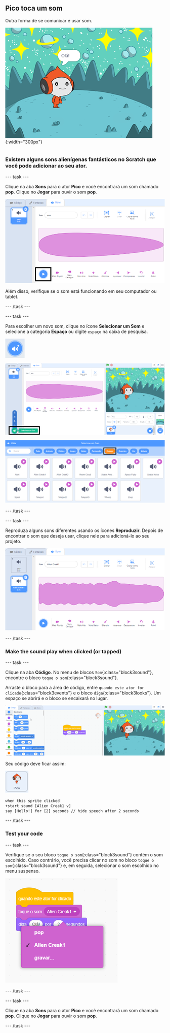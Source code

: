 ## Pico toca um som

<div style="display: flex; flex-wrap: wrap">
<div style="flex-basis: 200px; flex-grow: 1; margin-right: 15px;">
Outra forma de se comunicar é usar som.
</div>
<div>

![O ator Pico falando, "Olá!"](images/pico-step2.png){:width="300px"}

</div>
</div>

### Existem alguns sons alienígenas fantásticos no Scratch que você pode adicionar ao seu ator.

--- task ---

Clique na aba **Sons** para o ator **Pico** e você encontrará um som chamado **pop**. Clique no **Jogar** para ouvir o som **pop**.

![Reproduzindo o som pop na aba Sons.](images/pico-sound-play.png)

Além disso, verifique se o som está funcionando em seu computador ou tablet.

--- /task ---

--- task ---

Para escolher um novo som, clique no ícone **Selecionar um Som** e selecione a categoria **Espaço** ou digite `espaço` na caixa de pesquisa.

![O ícone 'Selecione um som'.](images/sound-button.png)

![O editor Scratch com 'Selecione um som' destacado.](images/pico-choose-sound.png)

![A categoria 'Espaço' na Biblioteca de sons.](images/pico-space-category.png)

--- /task ---

--- task ---

Reproduza alguns sons diferentes usando os ícones **Reproduzir**. Depois de encontrar o som que deseja usar, clique nele para adicioná-lo ao seu projeto.

![Um exemplo de som (o som Alien Creak1) mostrado abaixo do som pop na guia Sons.](images/pico-inserted-sound.png)

--- /task ---

### Make the sound play when clicked (or tapped)

--- task ---

Clique na aba **Código**. No menu de blocos `Som`{:class="block3sound"}, encontre o bloco `toque o som`{:class="block3sound"}.

Arraste o bloco para a área de código, entre `quando este ator for clicado`{:class="block3events"} e o bloco `diga`{:class="block3looks"}. Um espaço se abrirá e o bloco se encaixará no lugar.

![O bloco de 'toque o som' sendo adicionado entre os dois blocos.](images/pico-insert-block.gif)

Seu código deve ficar assim:

![The Pico sprite.](images/pico-sprite.png)

```blocks3
when this sprite clicked
+start sound [Alien Creak1 v] 
say [Hello!] for [2] seconds // hide speech after 2 seconds
```

--- /task ---

### Test your code

--- task ---

Verifique se o seu bloco `toque o som`{:class="block3sound"} contém o som escolhido. Caso contrário, você precisa clicar no som no bloco `toque o som`{:class="block3sound"} e, em seguida, selecionar o som escolhido no menu suspenso.

![Clicando no som Alien Creak1 no menu suspenso dentro do bloco 'toque um som'.](images/pico-sound-menu.png)

--- /task ---

--- task ---

Clique na aba **Sons** para o ator **Pico** e você encontrará um som chamado **pop**. Clique no **Jogar** para ouvir o som **pop**.

--- /task ---

